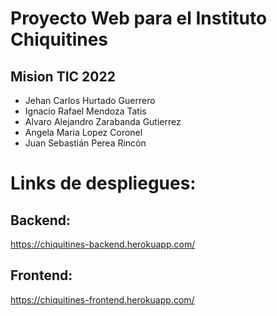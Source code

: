 # Proyecto Web para el Instituto Chiquitines
## Mision TIC 2022

* Jehan Carlos Hurtado Guerrero
* Ignacio Rafael Mendoza Tatis
* Alvaro Alejandro Zarabanda Gutierrez 
* Angela Maria Lopez Coronel
* Juan Sebastián Perea Rincón 

# Links de despliegues:
## Backend:
https://chiquitines-backend.herokuapp.com/

## Frontend:
https://chiquitines-frontend.herokuapp.com/



